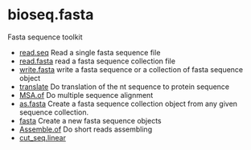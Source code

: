 ﻿# bioseq.fasta

Fasta sequence toolkit

+ [read.seq](bioseq.fasta/read.seq.1) Read a single fasta sequence file
+ [read.fasta](bioseq.fasta/read.fasta.1) read a fasta sequence collection file
+ [write.fasta](bioseq.fasta/write.fasta.1) write a fasta sequence or a collection of fasta sequence object
+ [translate](bioseq.fasta/translate.1) Do translation of the nt sequence to protein sequence
+ [MSA.of](bioseq.fasta/MSA.of.1) Do multiple sequence alignment
+ [as.fasta](bioseq.fasta/as.fasta.1) Create a fasta sequence collection object from any given sequence collection.
+ [fasta](bioseq.fasta/fasta.1) Create a new fasta sequence objects
+ [Assemble.of](bioseq.fasta/Assemble.of.1) Do short reads assembling
+ [cut_seq.linear](bioseq.fasta/cut_seq.linear.1) 
